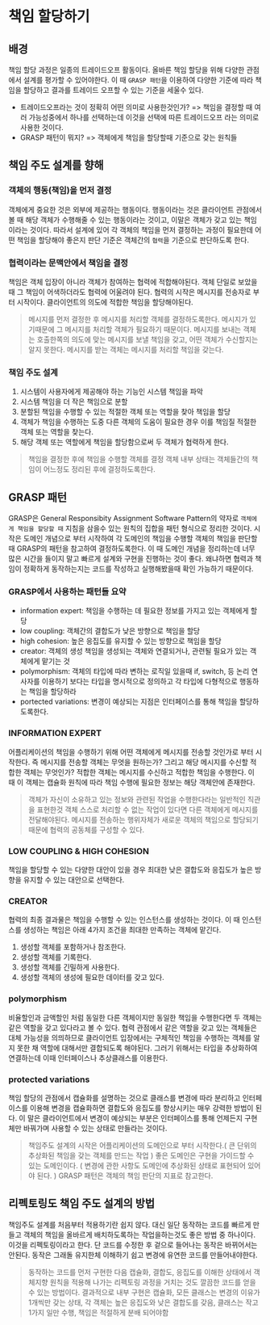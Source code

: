 # 책임 할당하기

## 배경
책임 할당 과정은 일종의 트레이드오프 활동이다.
올바른 책임 할당을 위해 다양한 관점에서 설계를 평가할 수 있어야한다. 이 때 `GRASP 패턴`을 이용하여 다양한 기준에 따라 책임을 할당하고 결과를 트레이드 오프할 수 있는 기준을 세울수 있다.

- 트레이드오프라는 것이 정확히 어떤 의미로 사용한것인가? => 책임을 결정할 때 여러 가능성중에서 하나를 선택하는데 이것을 선택에 따른 트레이드오프 라는 의미로 사용한 것이다.
- GRASP 패턴이 뭐지? => 객체에게 책임을 할당할때 기준으로 갖는 원칙들

## 책임 주도 설계를 향해

### 객체의 행동(책임)을 먼저 결정
객체에게 중요한 것은 외부에 제공하는 행동이다. 
행동이라는 것은 클라이언트 관점에서 볼 때 해당 객체가 수행해줄 수 있는 행동이라는 것이고, 이말은 객체가 갖고 있는 책임이라는 것이다.
따라서 설계에 있어 각 객체의 책임을 먼저 결정하는 과정이 필요한데 어떤 책임을 할당해야 좋은지 판단 기준은 객체간의 `협력`을 기준으로 판단하도록 한다.

### 협력이라는 문맥안에서 책임을 결정
책임은 객체 입장이 아니라 객체가 참여하는 협력에 적합해야된다. 객체 단일로 보았을때 그 책임이 어색하더라도 협력에 어울려야 된다.
협력의 시작은 메시지를 전송자로 부터 시작이다. 클라이언트의 의도에 적합한 책임을 할당해야된다.
> 메시지를 먼저 결정한 후 메시지를 처리할 객체를 결정하도록한다. 메시지가 있기때문에 그 메시지를 처리할 객체가 필요하기 때문이다.
> 메시지를 보내는 객체는 호출한쪽의 의도에 맞는 메시지를 보낼 책임을 갖고, 어떤 객체가 수신할지는 알지 못한다.
> 메시지를 받는 객체는 메시지를 처리할 책임을 갖는다.

### 책임 주도 설계
1. 시스템이 사용자에게 제공해야 하는 기능인 시스템 책임을 파악
2. 시스템 책임을 더 작은 책임으로 분할
3. 분할된 책임을 수행할 수 있는 적절한 객체 또는 역할을 찾아 책임을 할당
4. 객체가 책임을 수행하는 도중 다른 객체의 도움이 필요한 경우 이를 책임질 적절한 객체 또는 역할을 찾는다.
5. 해당 객체 또는 역할에게 책임을 할당함으로써 두 객체가 협력하게 한다.

> 책임을 결정한 후에 책임을 수행할 객체를 결정
> 객체 내부 상태는 객체들간의 책임이 어느정도 정리된 후에 결정하도록한다.

## GRASP 패턴
GRASP은 General Responsibity Assignment Software Pattern의 약자로 `객체에게 책임을 할당할 때` 지침을 삼을수 있는 원칙의 집합을 패턴 형식으로 정리한 것이다.
시작은 도메인 개념으로 부터 시작하여 각 도메인의 책임을 수행할 객체의 책임을 판단할때 GRASP의 패턴을 참고하여 결정하도록한다.
이 때 도메인 개념을 정리하는데 너무 많은 시간을 들이지 말고 빠르게 설계와 구현을 진행하는 것이 좋다.
왜냐하면 협력과 책임이 정확하게 동작하는지는 코드를 작성하고 실행해봤을때 확인 가능하기 때문이다.

### GRASP에서 사용하는 패턴들 요약
- information expert: 책임을 수행하는 데 필요한 정보를 가지고 있는 객체에게 할당
- low coupling: 객체간의 결합도가 낮은 방향으로 책임을 할당
- high cohesion: 높은 응집도를 유지할 수 있는 방향으로 책임을 할당
- creator: 객체의 생성 책임을 생성되는 객체와 연결되거나, 관련될 필요가 있는 객체에게 맡기는 것
- polymorphism: 객체의 타입에 따라 변하는 로직일 있을때 if, switch, 등 논리 연사자를 이용하기 보다는 타입을 명시적으로 정의하고 각 타입에 다형적으로 행동하는 책임을 할당하라
- portected variations: 변경이 예상되는 지점은 인터페이스를 통해 책임을 할당하도록한다.

### INFORMATION EXPERT
어플리케이션의 책임을 수행하기 위해 어떤 객체에게 메시지를 전송할 것인가로 부터 시작한다.
즉 메시지를 전송할 객체는 무엇을 원하는가?
그리고 해당 메시지를 수신할 적합한 객체는 무엇인가?
적합한 객체는 메시지를 수신하고 적합한 책임을 수행한다.
이 때 이 객체는 캡슐화 원칙에 따라 책임 수행에 필요한 정보는 해당 객체안에 존재한다.

> 객체가 자신이 소유하고 있는 정보와 관련된 작업을 수행한다라는 일반적인 직관을 표현한것
> 객체 스스로 처리할 수 없는 작업이 있다면 다른 객체에게 메시지를 전달해야된다. 메시지를 전송하는 행위자체가 새로운 객체의 책임으로 할당되기 때문에 협력의 공동체를 구성할 수 있다.

### LOW COUPLING & HIGH COHESION
책임을 할당할 수 있는 다양한 대안이 있을 경우 최대한 낮은 결합도와 응집도가 높은 방향을 유지할 수 있는 대안으로 선택한다.

### CREATOR
협력의 최종 결과물은 책임을 수행할 수 있는 인스턴스를 생성하는 것이다.
이 때 인스턴스를 생성하는 책임은 아래 4가지 조건을 최대한 만족하는 객체에 맡긴다.

1. 생성할 객체를 포함하거나 참조한다.
2. 생성할 객체를 기록한다.
3. 생성할 객체를 긴밀하게 사용한다.
4. 생성할 객체의 생성에 필요한 데이터를 갖고 있다.

### polymorphism
비율할인과 금액할인 처럼 동일한 다른 객체이지만 동일한 책임을 수행한다면 두 객체는 같은 역할을 갖고 있다라고 볼 수 있다.
협력 관점에서 같은 역할을 갖고 있는 객체들은 대체 가능성을 의믜하므로 클라이언트 입장에서는 구체적인 책임을 수행하는 객체를 알지 못한 채 역할에 대해서만 결합되도록 해야된다.
그러기 위해서는 타입을 추상화하여 연결하는데 이때 인터페이스나 추상클래스를 이용한다.

### protected variations
책임 할당의 관점에서 캡슐화를 설명하는 것으로 클래스를 변경에 따라 분리하고 인터페이스를 이용해 변경을 캡슐화하면 결합도와 응집도를 향상시키는 매우 강력한 방법이 된다.
이 말은 클라이언트에서 변경이 예상되는 부분은 인터페이스를 통해 언제든지 구현체만 바꿔가며 사용할 수 있는 상태로 만들라는 것이다.

> 책임주도 설계의 시작은 어플리케이션의 도메인으로 부터 시작한다.( 큰 단위의 추상화된 책임을 갖는 객체를 만드는 작업 )
> 좋은 도메인은 구현을 가이드할 수 있는 도메인이다. ( 변경에 관한 사항도 도메인에 추상화된 상태로 표현되어 있어야 된다. )
> GRASP 패턴은 객체의 책임 판단의 지표로 참고한다.

## 리펙토링도 책임 주도 설계의 방법
책임주도 설계를 처음부터 적용하기란 쉽지 않다. 대신 일단 동작하는 코드를 빠르게 만들고 객체의 책임을 올바르게 배치하도록하는 작업을하는것도 좋은 방법 중 하나이다. 이것을 리펙토링이라고 한다.
단 코드를 수정한 후 겉으로 들어나는 동작은 바뀌어서는 안된다. 동작은 그래돌 유지한체 이해하기 쉽고 변경에 유연한 코드를 만들어내야한다.

> 동작하는 코드를 먼저 구현한 다음 캡슐화, 결합도, 응집도를 이해한 상태에서 객체지향 원칙을 적용해 나가는 리펙토링 과정을 거치는 것도 깔끔한 코드를 얻을 수 있는 방법이다.
> 결과적으로 내부 구현은 캡슐화, 모든 클래스는 변경의 이유가 1개씩만 갖는 상태, 각 객체는 높은 응집도와 낮은 결합도를 갖음, 클래스는 작고 1가지 일만 수행, 책임은 적절하게 분배 되어야함